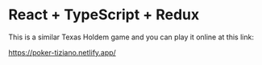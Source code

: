 # React + TypeScript + Redux

This is a similar Texas Holdem game and you can play it online at this link: 

https://poker-tiziano.netlify.app/
